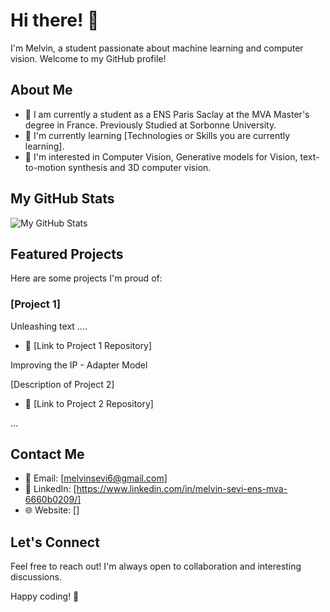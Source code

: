 # Hi there! 👋

I'm Melvin, a student passionate about machine learning and computer vision. Welcome to my GitHub profile!

## About Me

- 💼 I am currently a student as a ENS Paris Saclay at the MVA Master's degree in France. Previously Studied at Sorbonne University.
- 🌱 I'm currently learning [Technologies or Skills you are currently learning].
- 🤔 I'm interested in Computer Vision, Generative models for Vision, text-to-motion synthesis and 3D computer vision.

## My GitHub Stats

![My GitHub Stats](https://github-readme-stats.vercel.app/api?username=melvinsevi&show_icons=true&hide=contribs,prs&count_private=true&theme=radical)

## Featured Projects

Here are some projects I'm proud of:

### [Project 1]

Unleashing text ....
- 🔗 [Link to Project 1 Repository]

Improving the IP - Adapter Model

[Description of Project 2]

- 🔗 [Link to Project 2 Repository]

...

## Contact Me

- 📧 Email: [melvinsevi6@gmail.com]
- 💼 LinkedIn: [https://www.linkedin.com/in/melvin-sevi-ens-mva-6660b0209/]
- 🌐 Website: []

## Let's Connect

Feel free to reach out! I'm always open to collaboration and interesting discussions.

Happy coding! 🚀

